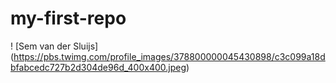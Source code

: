 # my-first-repo
! [Sem van der Sluijs] (https://pbs.twimg.com/profile_images/378800000045430898/c3c099a18dbfabcedc727b2d304de96d_400x400.jpeg)
